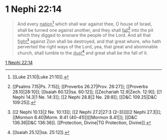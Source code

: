 # 1 Nephi 22:14

> And every <u>nation</u>[^a] which shall war against thee, O house of Israel, shall be turned one against another, and they shall <u>fall</u>[^b] into the pit which they digged to ensnare the people of the Lord. And all that <u>fight</u>[^c] against Zion shall be destroyed, and that great whore, who hath perverted the right ways of the Lord, yea, that great and abominable church, shall tumble to the <u>dust</u>[^d] and great shall be the fall of it.

[1 Nephi 22:14](https://www.churchofjesuschrist.org/study/scriptures/bofm/1-ne/22?lang=eng&id=p14#p14)


[^a]: [[Luke 21.10|Luke 21:10]].  
[^b]: [[Psalms 7.15|Ps. 7:15]]; [[Proverbs 26.27|Prov. 26:27]]; [[Proverbs 28.10|28:10]]; [[Isaiah 60.12|Isa. 60:12]]; [[Zechariah 12.9|Zech. 12:9]]; [[1 Nephi 14.3|1 Ne. 14:3]]; [[2 Nephi 28.8|2 Ne. 28:8]]; [[D&C 109.25|D&C 109:25]].  
[^c]: [[2 Nephi 10.13|2 Ne. 10:13]]; [[2 Nephi 27.2|27:3 (2–3)]][[2 Nephi 27.3|]]; [[Mormon 8.40|Morm. 8:41 (40–41)]][[Mormon 8.41|]]; [[D&C 136.36|D&C 136:36]]. [[Protection, Divine|TG Protection, Divine]].  
[^d]: [[Isaiah 25.12|Isa. 25:12]].  
